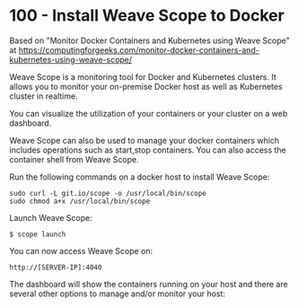 # 100 - Install Weave Scope to Docker

Based on "Monitor Docker Containers and Kubernetes using Weave Scope" at https://computingforgeeks.com/monitor-docker-containers-and-kubernetes-using-weave-scope/

Weave Scope is a monitoring tool for Docker and Kubernetes clusters. It allows you to monitor your on-premise Docker host as well as Kubernetes cluster in realtime.

You can visualize the utilization of your containers or your cluster on a web dashboard.

Weave Scope can also be used to manage your docker containers which includes operations such as start,stop containers. You can also access the container shell from Weave Scope.

Run the following commands on a docker host to install Weave Scope:

```
sudo curl -L git.io/scope -o /usr/local/bin/scope
sudo chmod a+x /usr/local/bin/scope
```

Launch Weave Scope:

```$ scope launch```

You can now access Weave Scope on:

```http://[SERVER-IP]:4040```

The dashboard will show the containers running on your host and there are several other options to manage and/or monitor your host:

